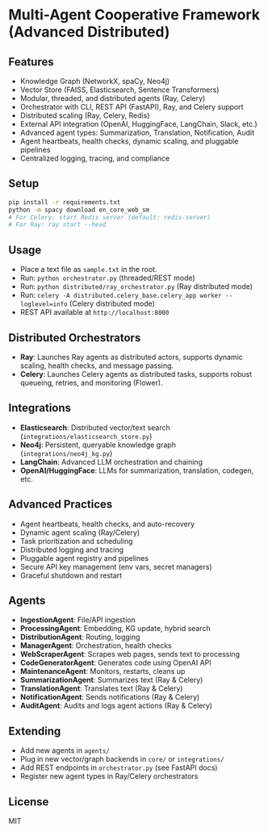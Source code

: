 # Multi-Agent Cooperative Framework (Advanced Distributed)

## Features
- Knowledge Graph (NetworkX, spaCy, Neo4j)
- Vector Store (FAISS, Elasticsearch, Sentence Transformers)
- Modular, threaded, and distributed agents (Ray, Celery)
- Orchestrator with CLI, REST API (FastAPI), Ray, and Celery support
- Distributed scaling (Ray, Celery, Redis)
- External API integration (OpenAI, HuggingFace, LangChain, Slack, etc.)
- Advanced agent types: Summarization, Translation, Notification, Audit
- Agent heartbeats, health checks, dynamic scaling, and pluggable pipelines
- Centralized logging, tracing, and compliance

## Setup
```bash
pip install -r requirements.txt
python -m spacy download en_core_web_sm
# For Celery: start Redis server (default: redis-server)
# For Ray: ray start --head
```

## Usage
- Place a text file as `sample.txt` in the root.
- Run: `python orchestrator.py` (threaded/REST mode)
- Run: `python distributed/ray_orchestrator.py` (Ray distributed mode)
- Run: `celery -A distributed.celery_base.celery_app worker --loglevel=info` (Celery distributed mode)
- REST API available at `http://localhost:8000`

## Distributed Orchestrators
- **Ray**: Launches Ray agents as distributed actors, supports dynamic scaling, health checks, and message passing.
- **Celery**: Launches Celery agents as distributed tasks, supports robust queueing, retries, and monitoring (Flower).

## Integrations
- **Elasticsearch**: Distributed vector/text search (`integrations/elasticsearch_store.py`)
- **Neo4j**: Persistent, queryable knowledge graph (`integrations/neo4j_kg.py`)
- **LangChain**: Advanced LLM orchestration and chaining
- **OpenAI/HuggingFace**: LLMs for summarization, translation, codegen, etc.

## Advanced Practices
- Agent heartbeats, health checks, and auto-recovery
- Dynamic agent scaling (Ray/Celery)
- Task prioritization and scheduling
- Distributed logging and tracing
- Pluggable agent registry and pipelines
- Secure API key management (env vars, secret managers)
- Graceful shutdown and restart

## Agents
- **IngestionAgent**: File/API ingestion
- **ProcessingAgent**: Embedding, KG update, hybrid search
- **DistributionAgent**: Routing, logging
- **ManagerAgent**: Orchestration, health checks
- **WebScraperAgent**: Scrapes web pages, sends text to processing
- **CodeGeneratorAgent**: Generates code using OpenAI API
- **MaintenanceAgent**: Monitors, restarts, cleans up
- **SummarizationAgent**: Summarizes text (Ray & Celery)
- **TranslationAgent**: Translates text (Ray & Celery)
- **NotificationAgent**: Sends notifications (Ray & Celery)
- **AuditAgent**: Audits and logs agent actions (Ray & Celery)

## Extending
- Add new agents in `agents/`
- Plug in new vector/graph backends in `core/` or `integrations/`
- Add REST endpoints in `orchestrator.py` (see FastAPI docs)
- Register new agent types in Ray/Celery orchestrators

## License
MIT